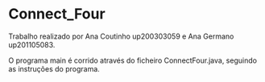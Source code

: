 # Connect_Four

Trabalho realizado por Ana Coutinho up200303059 e Ana Germano up201105083.

O programa main é corrido através do ficheiro ConnectFour.java, seguindo as instruções do programa.

